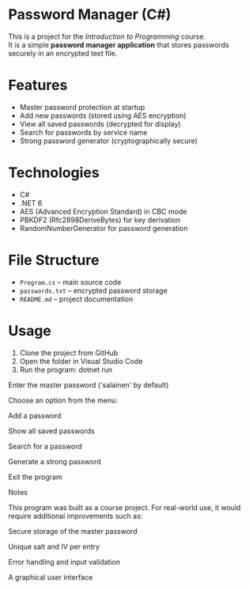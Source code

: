 # Password Manager (C#)

This is a project for the *Introduction to Programming* course.  
It is a simple **password manager application** that stores passwords securely in an encrypted text file.

# Features
- Master password protection at startup
- Add new passwords (stored using AES encryption)
- View all saved passwords (decrypted for display)
- Search for passwords by service name
- Strong password generator (cryptographically secure)

# Technologies
- C#
- .NET 6
- AES (Advanced Encryption Standard) in CBC mode
- PBKDF2 (Rfc2898DeriveBytes) for key derivation
- RandomNumberGenerator for password generation

# File Structure
- `Program.cs` – main source code
- `passwords.txt` – encrypted password storage
- `README.md` – project documentation

# Usage
1. Clone the project from GitHub
2. Open the folder in Visual Studio Code
3. Run the program:
   dotnet run

Enter the master password ('salainen' by default)

Choose an option from the menu:

Add a password

Show all saved passwords

Search for a password

Generate a strong password

Exit the program

Notes

This program was built as a course project.
For real-world use, it would require additional improvements such as:

Secure storage of the master password

Unique salt and IV per entry

Error handling and input validation

A graphical user interface
